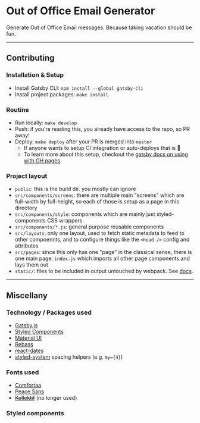 # Out of Office Email Generator

Generate Out of Office Email messages. Because taking vacation should be fun.

---

## Contributing

### Installation & Setup

- Install Gatsby CLI: `npm install --global gatsby-cli`
- Install project packages: `make install`

### Routine

- Run locally: `make develop`
- Push: if you're reading this, you already have access to the repo, so PR away!
- Deploy: `make deploy` after your PR is merged into `master`
  - If anyone wants to setup CI integration or auto-deploys that is 💯
  - To learn more about this setup, checkout the [gatsby docs on using with GH pages](https://www.gatsbyjs.org/docs/how-gatsby-works-with-github-pages/)

### Project layout

- `public`: this is the build dir. you mostly can ignore
- `src/components/screens`: there are multiple main "screens" which are full-width by full-height, so each of those is setup as a page in this directory
- `src/components/style`: components which are mainly just styled-components CSS wrappers
- `src/components/*.js`: general purpose reusable components
- `src/layouts`: only one layout, used to fetch static metadata to feed to other compoennts, and to configure things like the `<head />` config and attributes
- `src/pages`: since this only has one "page" in the classical sense, there is one main page: `index.js` which imports all other page components and lays them out
- `static/`: files to be included in output untouched by webpack. See [docs](https://www.gatsbyjs.org/docs/adding-images-fonts-files/#using-the-code-classlanguage-textstaticcode-folder).

---

## Miscellany

### Technology / Packages used

- [Gatsby.js](https://www.gatsbyjs.org)
- [Styled Components](https://www.styled-components.com/docs/api)
- [Material UI](https://material-ui.com/)
- [Rebass](http://jxnblk.com/rebass/components/Heading)
- [react-dates](https://github.com/airbnb/react-dates)
- [styled-system](https://github.com/jxnblk/styled-system/blob/master/docs/api.md#default-theme) spacing helpers (e.g. `my={4}`)

### Fonts used

- [Comfortaa](https://fonts.google.com/specimen/Comfortaa)
- [Peace Sans](https://www.behance.net/gallery/34760019/Peace-Sans-FREE-FONT)
- ~~[Kollektif](http://www.bravenewfonts.com/)~~ (no longer used)

### Styled components
